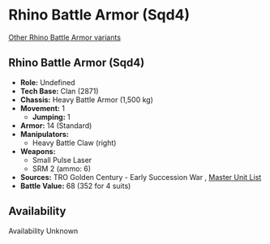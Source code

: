 # Rhino Battle Armor (Sqd4) 

[Other Rhino Battle Armor variants](../rhino_battle_armor.md) 

## Rhino Battle Armor (Sqd4) 

- **Role:** Undefined 
- **Tech Base:** Clan (2871) 
- **Chassis:** Heavy Battle Armor (1,500 kg) 
- **Movement:** 1 
  - **Jumping:** 1 
- **Armor:** 14 (Standard) 
- **Manipulators:** 
  - Heavy Battle Claw (right) 
- **Weapons:** 
  - Small Pulse Laser 
  - SRM 2 (ammo: 6) 
- **Sources:** TRO Golden Century - Early Succession War , [Master Unit List](http://masterunitlist.info/Unit/Details/9200) 
- **Battle Value:** 68 (352 for 4 suits) 

## Availability 

Availability Unknown 

